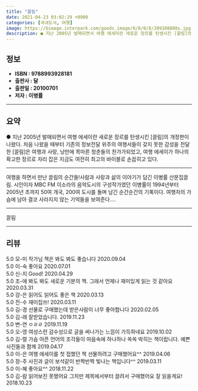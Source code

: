 ```yaml
---
title: "끌림"
date: 2021-04-23 03:02:29 +0900
categories: [국내도서, 여행]
image: https://bimage.interpark.com/goods_image/8/8/0/8/209108808s.jpg
description: ● 지난 2005년 발매되면서 여행 에세이란 새로운 장르를 탄생시킨 [끌림]의 개정판이 나왔다. 처음 나왔을 때부터 기존의 정보전달 위주의 여행서들이 갖지 못한 감성을 전달한 [끌림]은 여행과 사랑, 낭만에 목마른 청춘들의 찬가가되었고, 여행 에세이가 하나의 확고한 장르로 자리 잡은
---
```


## **정보**

- **ISBN : 9788993928181**
- **출판사 : 달**
- **출판일 : 20100701**
- **저자 : 이병률**

------



## **요약**

●  지난 2005년 발매되면서 여행 에세이란 새로운 장르를 탄생시킨 [끌림]의 개정판이 나왔다. 처음 나왔을 때부터 기존의 정보전달 위주의 여행서들이 갖지 못한 감성을 전달한 [끌림]은 여행과 사랑, 낭만에 목마른 청춘들의 찬가가되었고, 여행 에세이가 하나의 확고한 장르로 자리 잡은 지금도 여전히 최고의 바이블로 손꼽히고 있다.

------

여행을 하면서 만난 끌림의 순간들!사람과 사랑과 삶의 이야기가 담긴 이병률 산문집끌림. 시인이자 MBC FM 이소라의 음악도시의 구성작가였던 이병률이 1994년부터 2005년 초까지 50여 개국, 200여 도시를 돌며 남긴 순간순간의 기록이다. 여행자의 가슴에 남아 결코 사라지지 않는 기억들을 보여준다.... 

------


끌림 

------


## **리뷰** 

5.0 모-미 작가님 책은 봐도 봐도 좋습니다 2020.09.04 <br/>5.0 이-숙 좋아요 2020.07.01 <br/>5.0 신-지 Good! 2020.04.29 <br/>5.0 조-애 봐도 봐도 새로운 기분의 책. 그래서 언제나 재미있게 읽는 것 같아요 2020.03.31 <br/>5.0 강-은 읽어도 읽어도 좋은 책 2020.03.13 <br/>5.0 전-수 재미집쓰! 2020.03.11 <br/>5.0 김-경 선물로 구매했는데 받은사람이 너무 좋아합니다 2020.02.05 <br/>5.0 김-래 잘받았습니다. 2019.11.23 <br/>5.0 변-연 ㅇㄹㄹ 2019.11.19 <br/>5.0 오-영 여성스런 감수성으로 글을 써나가는 느낌이 가득하네요 2019.10.02 <br/>5.0 김-렬 가슴 아픈 언어의 조각들이 마음속에 하나하나 쏙쏙 박히는 책이랍니다. 예쁜 사진들과 함께 2019.04.17 <br/>5.0 이-은 여행 에세이를 첫 접했던 책
선물하려고 구매했어요^^ 2019.04.06 <br/>5.0 장-주 사진과 글이 보석같이 반짝반짝 빛나는 책입니다^^ 2019.03.11 <br/>5.0 이-혜 좋아요^^ 2018.11.22 <br/>5.0 김-람 읽어보진 못했어요 그치만 제목에서부터 끌려서 구매했어요 잘 읽을게요! 2018.10.23 <br/>